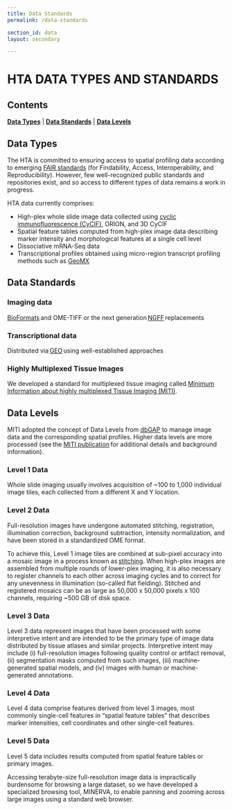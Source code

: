 ```yaml
---
title: Data Standards
permalink: /data-standards

section_id: data
layout: secondary

---
```

# HTA DATA TYPES AND STANDARDS

## Contents
[**Data Types**](#data-types) | [**Data Standards**](#data-standards) | [**Data Levels**](#data-levels)

## Data Types
The HTA is committed to ensuring access to spatial profiling data according to emerging [FAIR standards](https://www.go-fair.org/fair-principles/) (for Findability, Access, Interoperability, and Reproducibility). However, few well-recognized public standards and repositories exist, and so access to different types of data remains a work in progress.

HTA data currently comprises:
* High-plex whole slide image data collected using [cyclic immunofluorescence (CyCIF)](https://elifesciences.org/articles/31657), ORION, and 3D CyCIF  
* Spatial feature tables computed from high-plex image data describing marker intensity and morphological features at a single cell level
* Dissociative mRNA-Seq data
* Transcriptional profiles obtained using micro-region transcript profiling methods such as [GeoMX](https://pubmed.ncbi.nlm.nih.gov/32394392/)

## Data Standards
### Imaging data
[BioFormats](https://www.openmicroscopy.org/bio-formats/) and OME-TIFF or the next generation [NGFF](https://pubmed.ncbi.nlm.nih.gov/34845388/) replacements

### Transcriptional data
Distributed via [GEO](https://www.ncbi.nlm.nih.gov/geo/) using well-established approaches

### Highly Multiplexed Tissue Images
We developed a standard for multiplexed tissue imaging called [Minimum Information about highly multiplexed Tissue Imaging (MITI)](https://www.miti-consortium.org/).

## Data Levels
MITI adopted the concept of Data Levels from [dbGAP](https://www.ncbi.nlm.nih.gov/gap/) to manage image data and the corresponding spatial profiles. Higher data levels are more processed (see the [MITI publication](https://pubmed.ncbi.nlm.nih.gov/35277708/) for additional details and background information).

### Level 1 Data
Whole slide imaging usually involves acquisition of ~100 to 1,000 individual image tiles, each collected from a different X and Y location.

### Level 2 Data
Full-resolution images have undergone automated stitching, registration, illumination correction, background subtraction, intensity normalization, and have been stored in a standardized OME format.  

To achieve this, Level 1 image tiles are combined at sub-pixel accuracy into a mosaic image in a process known as [stitching](https://labsyspharm.github.io/ashlar/). When high-plex images are assembled from multiple rounds of lower-plex imaging, it is also necessary to register channels to each other across imaging cycles and to correct for any unevenness in illumination (so-called flat fielding). Stitched and registered mosaics can be as large as 50,000 x 50,000 pixels x 100 channels, requiring ~500 GB of disk space.

### Level 3 Data
Level 3 data represent images that have been processed with some interpretive intent and are intended to be the primary type of image data distributed by tissue atlases and similar projects. Interpretive intent may include (i) full-resolution images following quality control or artifact removal, (ii) segmentation masks computed from such images, (iii) machine-generated spatial models, and (iv) images with human or machine-generated annotations.

### Level 4 Data
Level 4 data comprise features derived from level 3 images, most commonly single-cell features in “spatial feature tables” that describes marker intensities, cell coordinates and other single-cell features.

### Level 5 Data
Level 5 data includes results computed from spatial feature tables or primary images.  

Accessing terabyte-size full-resolution image data is impractically burdensome for browsing a large dataset, so we have developed a specialized browsing tool, MINERVA, to enable panning and zooming across large images using a standard web browser.
